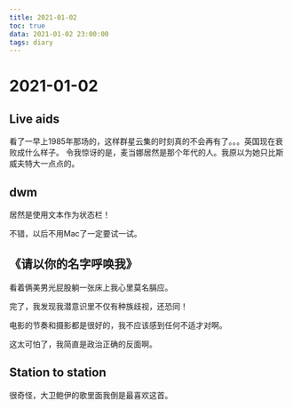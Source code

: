 ```yaml
---
title: 2021-01-02
toc: true
data: 2021-01-02 23:00:00
tags: diary
---
```


# 2021-01-02

## Live aids

看了一早上1985年那场的，这样群星云集的时刻真的不会再有了。。。英国现在衰败成什么样子。
令我惊讶的是，麦当娜居然是那个年代的人。我原以为她只比斯威夫特大一点点的。

## dwm

居然是使用文本作为状态栏！

不错，以后不用Mac了一定要试一试。

## 《请以你的名字呼唤我》

看着俩美男光屁股躺一张床上我心里莫名膈应。

完了，我发现我潜意识里不仅有种族歧视，还恐同！

电影的节奏和摄影都是很好的，我不应该感到任何不适才对啊。

这太可怕了，我简直是政治正确的反面啊。

## Station to station

很奇怪，大卫鲍伊的歌里面我倒是最喜欢这首。



